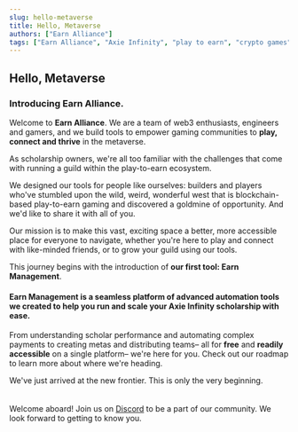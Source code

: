 ```yaml
---
slug: hello-metaverse
title: Hello, Metaverse
authors: ["Earn Alliance"]
tags: ["Earn Alliance", "Axie Infinity", "play to earn", "crypto games", "nft games", "eth", "slp", "axs", "ronin"]
---
```


## Hello, Metaverse
### Introducing Earn Alliance.


Welcome to **Earn Alliance**. We are a team of web3 enthusiasts, engineers and gamers, and we build tools to empower gaming communities to **play, connect and thrive** in the metaverse.

As scholarship owners, we're all too familiar with the challenges that come with running a guild within the play-to-earn ecosystem.

We designed our tools for people like ourselves: builders and players who've stumbled upon the wild, weird, wonderful west that is blockchain-based play-to-earn gaming and discovered a goldmine of opportunity. And we'd like to share it with all of you.

Our mission is to make this vast, exciting space a better, more accessible place for everyone to navigate, whether you're here to play and connect with like-minded friends, or to grow your guild using our tools.

This journey begins with the introduction of **our first tool: Earn Management**.

#### Earn Management is a seamless platform of advanced automation tools we created to help you **run** and **scale** your Axie Infinity scholarship with ease.

From understanding scholar performance and automating complex payments to creating metas and distributing teams– all for **free** and **readily accessible** on a single platform– we're here for you. Check out our roadmap to learn more about where we're heading.

We've just arrived at the new frontier. This is only the very beginning.
<br><br><br>
Welcome aboard! Join us on [Discord](https://discord.com/channels/926167446648397836/949216955708112897) to be a part of our community. We look forward to getting to know you.



